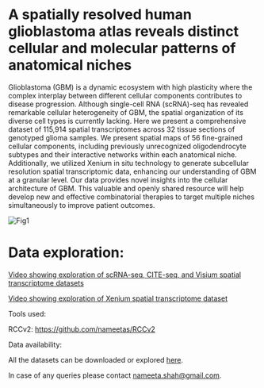 # A spatially resolved human glioblastoma atlas reveals distinct cellular and molecular patterns of anatomical niches

Glioblastoma (GBM) is a dynamic ecosystem with high plasticity where the complex interplay between different cellular components contributes to disease progression. Although single-cell RNA (scRNA)-seq has revealed remarkable cellular heterogeneity of GBM, the spatial organization of its diverse cell types is currently lacking. Here we present a comprehensive dataset of 115,914 spatial transcriptomes across 32 tissue sections of genotyped glioma samples. We present spatial maps of 56 fine-grained cellular components, including previously unrecognized oligodendrocyte subtypes and their interactive networks within each anatomical niche. Additionally, we utilized Xenium in situ technology to generate subcellular resolution spatial transcriptomic data, enhancing our understanding of GBM at a granular level. Our data provides novel insights into the cellular architecture of GBM. This valuable and openly shared resource will help develop new and effective combinatorial therapies to target multiple niches simultaneously to improve patient outcomes.

![Fig1](https://github.com/nameetas/TSKGA/assets/41729594/c334a43d-dd1e-4824-a9d3-f7931a00e527)

# Data exploration:

[Video showing exploration of scRNA-seq, CITE-seq, and Visium spatial transcriptome datasets](https://www.youtube.com/watch?v=wgA2_yQMOpM)

[Video showing exploration of Xenium spatial transcriptome dataset](https://www.youtube.com/watch?v=f6yDlKXgTb0)

Tools used:

RCCv2: https://github.com/nameetas/RCCv2

Data availability:

All the datasets can be downloaded or explored <a href = "https://gbmvisium.snu.ac.kr/">here</a>.

In case of any queries please contact <nameeta.shah@gmail.com>.
